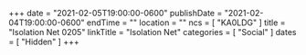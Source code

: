 +++
date = "2021-02-05T19:00:00-0600"
publishDate = "2021-02-04T19:00:00-0600"
endTime = ""
location = ""
ncs = [ "KA0LDG" ]
title = "Isolation Net 0205"
linkTitle = "Isolation Net"
categories = [ "Social" ]
dates = [ "Hidden" ]
+++
